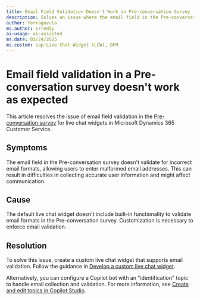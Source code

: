 ```yaml
---
title: Email Field Validation Doesn't Work in Pre-conversation Survey
description: Solves an issue where the email field in the Pre-conversation survey doesn't validate for incorrect email formats in Microsoft Dynamics 365 Customer Service.
author: Yerragovula
ms.author: srreddy
ai-usage: ai-assisted
ms.date: 03/24/2025
ms.custom: sap:Live Chat Widget (LCW), DFM
---
```

# Email field validation in a Pre-conversation survey doesn't work as expected

This article resolves the issue of email field validation in the [Pre-conversation survey](/dynamics365/customer-service/administer/configure-pre-chat-survey) for live chat widgets in Microsoft Dynamics 365 Customer Service.

## Symptoms

The email field in the Pre-conversation survey doesn't validate for incorrect email formats, allowing users to enter malformed email addresses. This can result in difficulties in collecting accurate user information and might affect communication.

## Cause

The default live chat widget doesn't include built-in functionality to validate email formats in the Pre-conversation survey. Customization is necessary to enforce email validation.

## Resolution

To solve this issue, create a custom live chat widget that supports email validation. Follow the guidance in [Develop a custom live chat widget](/dynamics365/customer-service/develop/develop-live-chat-widget).

Alternatively, you can configure a Copilot bot with an "identification" topic to handle email collection and validation. For more information, see [Create and edit topics in Copilot Studio](/microsoft-copilot-studio/authoring-create-edit-topics?tabs=webApp).
